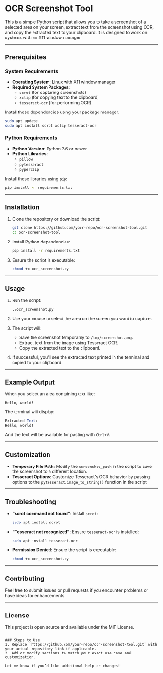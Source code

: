 # OCR Screenshot Tool

This is a simple Python script that allows you to take a screenshot of a selected area on your screen, extract text from the screenshot using OCR, and copy the extracted text to your clipboard. It is designed to work on systems with an X11 window manager.

---

## Prerequisites

### System Requirements
- **Operating System**: Linux with X11 window manager
- **Required System Packages**:
  - `scrot` (for capturing screenshots)
  - `xclip` (for copying text to the clipboard)
  - `tesseract-ocr` (for performing OCR)

Install these dependencies using your package manager:

```bash
sudo apt update
sudo apt install scrot xclip tesseract-ocr
````

### Python Requirements

*   **Python Version**: Python 3.6 or newer
*   **Python Libraries**:
    *   `pillow`
    *   `pytesseract`
    *   `pyperclip`

Install these libraries using `pip`:

```bash
pip install -r requirements.txt
```

* * *

Installation
------------

1.  Clone the repository or download the script:
    
    ```bash
    git clone https://github.com/your-repo/ocr-screenshot-tool.git
    cd ocr-screenshot-tool
    ```
    
2.  Install Python dependencies:
    
    ```bash
    pip install -r requirements.txt
    ```
    
3.  Ensure the script is executable:
    
    ```bash
    chmod +x ocr_screenshot.py
    ```
    

* * *

Usage
-----

1.  Run the script:
    
    ```bash
    ./ocr_screenshot.py
    ```
    
2.  Use your mouse to select the area on the screen you want to capture.
    
3.  The script will:
    
    *   Save the screenshot temporarily to `/tmp/screenshot.png`.
    *   Extract text from the image using Tesseract OCR.
    *   Copy the extracted text to the clipboard.
4.  If successful, you’ll see the extracted text printed in the terminal and copied to your clipboard.
    

* * *

Example Output
--------------

When you select an area containing text like:

```
Hello, world!
```

The terminal will display:

```mathematica
Extracted Text:
Hello, world!
```

And the text will be available for pasting with `Ctrl+V`.

* * *

Customization
-------------

*   **Temporary File Path**: Modify the `screenshot_path` in the script to save the screenshot to a different location.
*   **Tesseract Options**: Customize Tesseract's OCR behavior by passing options to the `pytesseract.image_to_string()` function in the script.

* * *

Troubleshooting
---------------

*   **"scrot command not found"**: Install `scrot`:
    
    ```bash
    sudo apt install scrot
    ```
    
*   **"Tesseract not recognized"**: Ensure `tesseract-ocr` is installed:
    
    ```bash
    sudo apt install tesseract-ocr
    ```
    
*   **Permission Denied**: Ensure the script is executable:
    
    ```bash
    chmod +x ocr_screenshot.py
    ```
    

* * *

Contributing
------------

Feel free to submit issues or pull requests if you encounter problems or have ideas for enhancements.

* * *

License
-------

This project is open source and available under the MIT License.

```vbnet

### Steps to Use
1. Replace `https://github.com/your-repo/ocr-screenshot-tool.git` with your actual repository link if applicable.
2. Add or modify sections to match your exact use case and customization.

Let me know if you’d like additional help or changes!